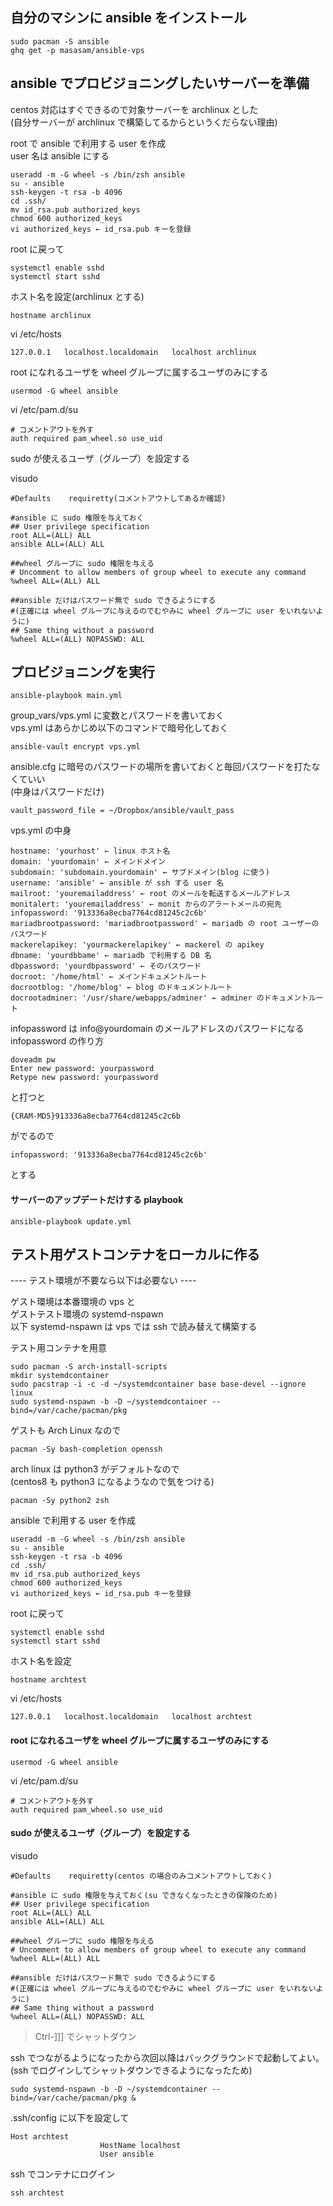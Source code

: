 ## 自分のマシンに ansible をインストール

    sudo pacman -S ansible
	ghq get -p masasam/ansible-vps

## ansible でプロビジョニングしたいサーバーを準備

centos 対応はすぐできるので対象サーバーを archlinux とした  
(自分サーバーが archlinux で構築してるからというくだらない理由)  

root で ansible で利用する user を作成  
user 名は ansible にする  

    useradd -m -G wheel -s /bin/zsh ansible
	su - ansible
	ssh-keygen -t rsa -b 4096
	cd .ssh/
	mv id_rsa.pub authorized_keys
	chmod 600 authorized_keys
	vi authorized_keys ← id_rsa.pub キーを登録

root に戻って  

	systemctl enable sshd
	systemctl start sshd

ホスト名を設定(archlinux とする)  

    hostname archlinux

vi /etc/hosts  

    127.0.0.1   localhost.localdomain   localhost archlinux

root になれるユーザを wheel グループに属するユーザのみにする  

    usermod -G wheel ansible

vi /etc/pam.d/su  

    # コメントアウトを外す
    auth required pam_wheel.so use_uid

sudo が使えるユーザ（グループ）を設定する  

visudo  

    #Defaults    requiretty(コメントアウトしてあるか確認)

    #ansible に sudo 権限を与えておく
    ## User privilege specification
    root ALL=(ALL) ALL
    ansible ALL=(ALL) ALL

    ##wheel グループに sudo 権限を与える
    # Uncomment to allow members of group wheel to execute any command
    %wheel ALL=(ALL) ALL

    ##ansible だけはパスワード無で sudo できるようにする
    #(正確には wheel グループに与えるのでむやみに wheel グループに user をいれないように)
    ## Same thing without a password
    %wheel ALL=(ALL) NOPASSWD: ALL

## プロビジョニングを実行

	ansible-playbook main.yml

group_vars/vps.yml に変数とパスワードを書いておく  
vps.yml はあらかじめ以下のコマンドで暗号化しておく  

	ansible-vault encrypt vps.yml

ansible.cfg に暗号のパスワードの場所を書いておくと毎回パスワードを打たなくていい  
(中身はパスワードだけ)  

	vault_password_file = ~/Dropbox/ansible/vault_pass

vps.yml の中身  

	hostname: 'yourhost' ← linux ホスト名
	domain: 'yourdomain' ← メインドメイン
	subdomain: 'subdomain.yourdomain' ← サブドメイン(blog に使う)
	username: 'ansible' ← ansible が ssh する user 名
	mailroot: 'youremailaddress' ← root のメールを転送するメールアドレス
	monitalert: 'youremailaddress' ← monit からのアラートメールの宛先
	infopassword: '913336a8ecba7764cd81245c2c6b'
	mariadbrootpassword: 'mariadbrootpassword' ← mariadb の root ユーザーのパスワード
	mackerelapikey: 'yourmackerelapikey' ← mackerel の apikey
	dbname: 'yourdbbame' ← mariadb で利用する DB 名
	dbpassword: 'yourdbpassword' ← そのパスワード
    docroot: '/home/html' ← メインドキュメントルート
    docrootblog: '/home/blog' ← blog のドキュメントルート
    docrootadminer: '/usr/share/webapps/adminer' ← adminer のドキュメントルート

infopassword は info@yourdomain のメールアドレスのパスワードになる  
infopassword の作り方  

    doveadm pw
	Enter new password: yourpassword
	Retype new password: yourpassword

と打つと

	{CRAM-MD5}913336a8ecba7764cd81245c2c6b

がでるので

	infopassword: '913336a8ecba7764cd81245c2c6b'

とする

#### サーバーのアップデートだけする playbook

    ansible-playbook update.yml

## テスト用ゲストコンテナをローカルに作る

---- テスト環境が不要なら以下は必要ない ----

ゲスト環境は本番環境の vps と  
ゲストテスト環境の systemd-nspawn  
以下 systemd-nspawn は vps では ssh で読み替えて構築する  

テスト用コンテナを用意

	sudo pacman -S arch-install-scripts
	mkdir systemdcontainer
	sudo pacstrap -i -c -d ~/systemdcontainer base base-devel --ignore linux
    sudo systemd-nspawn -b -D ~/systemdcontainer --bind=/var/cache/pacman/pkg

ゲストも Arch Linux なので  

	pacman -Sy bash-completion openssh

arch linux は python3 がデフォルトなので  
(centos8 も python3 になるようなので気をつける)  

	pacman -Sy python2 zsh

ansible で利用する user を作成  

    useradd -m -G wheel -s /bin/zsh ansible
	su - ansible
	ssh-keygen -t rsa -b 4096
	cd .ssh/
	mv id_rsa.pub authorized_keys
	chmod 600 authorized_keys
	vi authorized_keys ← id_rsa.pub キーを登録

root に戻って  

	systemctl enable sshd
	systemctl start sshd

ホスト名を設定

    hostname archtest

vi /etc/hosts

    127.0.0.1   localhost.localdomain   localhost archtest

#### root になれるユーザを wheel グループに属するユーザのみにする

    usermod -G wheel ansible

vi /etc/pam.d/su  

    # コメントアウトを外す
    auth required pam_wheel.so use_uid

#### sudo が使えるユーザ（グループ）を設定する

visudo  

    #Defaults    requiretty(centos の場合のみコメントアウトしておく)

    #ansible に sudo 権限を与えておく(su できなくなったときの保険のため)
    ## User privilege specification
    root ALL=(ALL) ALL
    ansible ALL=(ALL) ALL

    ##wheel グループに sudo 権限を与える
    # Uncomment to allow members of group wheel to execute any command
    %wheel ALL=(ALL) ALL

    ##ansible だけはパスワード無で sudo できるようにする
    #(正確には wheel グループに与えるのでむやみに wheel グループに user をいれないように)
    ## Same thing without a password
    %wheel ALL=(ALL) NOPASSWD: ALL

>Ctrl-]]]
でシャットダウン

ssh でつながるようになったから次回以降はバックグラウンドで起動してよい。  
(ssh でログインしてシャットダウンできるようになったため)  

    sudo systemd-nspawn -b -D ~/systemdcontainer --bind=/var/cache/pacman/pkg &

.ssh/config に以下を設定して

	Host archtest
                        HostName localhost
                        User ansible

ssh でコンテナにログイン

	ssh archtest
